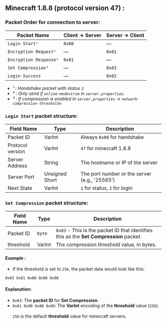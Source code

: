 ## Minecraft 1.8.8 (protocol version 47) :

### Packet Order for connection to server:

| Packet Name           | Client → Server  | Server → Client |
|-----------------------|------------------|-----------------|
| `Login Start¹`        | `0x00`           |   —             |
| `Encryption Request²` | —                |   `0x01`        |
| `Encryption Response²` | `0x01`           |   —             |
| `Set Compression³`     | —                |   `0x03`        |
| `Login Success`       | —                |   `0x02`        |

- *¹ : Handshake packet with status `2`.*<br>
- *² : Only send if `online-mode=true` in `server.properties`.*
- *³ : If compression is enabled in `server.properties` → `network-compression-threshold=`*

### `Login Start` packet structure:

|    Field Name     |         Type       |                    Description                 |
|-------------------|--------------------|--------------------------------------------|
| Packet ID         |    VarInt          | Always `0x00` for handshake                |
| Protocol version  |    VarInt          | `47` for minecraft 1.8.8                   |
| Server Address    |    String          | The hostname or IP of the server           |
| Server Port       |    Unsigned Short  | The port number or the server (e.g., '25565') |
| Next State        |    VarInt          | `1` for status, `2` for login               |

### `Set Compression` packet structure:

| Field Name| Type | Description                                                                                |
|-----------|------|--------------------------------------------------------------------------------------------|
| Packet ID | `byte` | `0x03`  - This is the packet ID that identifies this as the **Set Compression** packet.    | 
| threshold | VarInt | The compression threshold value, in bytes.                                                 | 

#### Example :
- If the threshold is set to `256`, the packet data would look like this:
``` 
0x03 0x01 0x00 0x00 0x00
```
#### Explanation:
- `0x03`: The **packet ID** for **Set Compression**.
- `0x01 0x00 0x00 0x00`: The **VarInt** encoding of the **threshold** value (`256`).
  <br><br>`256` is the default **threshold** value for minecraft servers.
